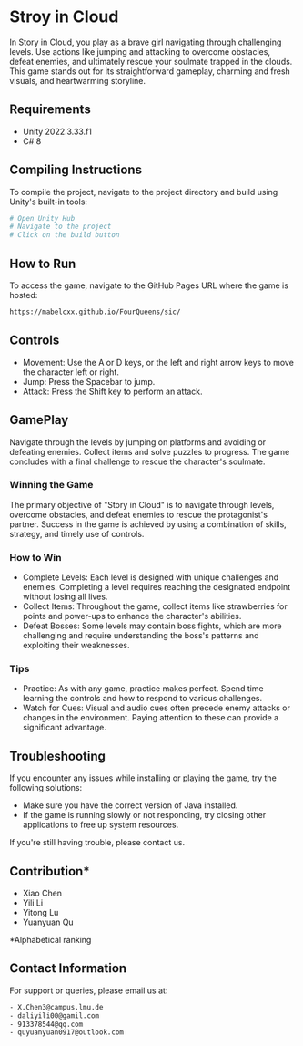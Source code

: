 # Stroy in Cloud

In Story in Cloud, you play as a brave girl navigating through challenging levels. Use actions like jumping and attacking to overcome obstacles, defeat enemies, and ultimately rescue your soulmate trapped in the clouds. This game stands out for its straightforward gameplay, charming and fresh visuals, and heartwarming storyline.

## Requirements
* Unity 2022.3.33.f1
* C# 8


## Compiling Instructions

To compile the project, navigate to the project directory and build using Unity's built-in tools:

```bash
# Open Unity Hub
# Navigate to the project
# Click on the build button
```


## How to Run

To access the game, navigate to the GitHub Pages URL where the game is hosted:
```bash
https://mabelcxx.github.io/FourQueens/sic/
```

## Controls
- Movement: Use the A or D keys, or the left and right arrow keys to move the character left or right.
- Jump: Press the Spacebar to jump.
- Attack: Press the Shift key to perform an attack.


## GamePlay
Navigate through the levels by jumping on platforms and avoiding or defeating enemies. Collect items and solve puzzles to progress. The game concludes with a final challenge to rescue the character's soulmate.


### Winning the Game
The primary objective of "Story in Cloud" is to navigate through levels, overcome obstacles, and defeat enemies to rescue the protagonist's partner. Success in the game is achieved by using a combination of skills, strategy, and timely use of controls.

### How to Win
- Complete Levels: Each level is designed with unique challenges and enemies. Completing a level requires reaching the designated endpoint without losing all lives.
- Collect Items: Throughout the game, collect items like strawberries for points and power-ups to enhance the character's abilities.
- Defeat Bosses: Some levels may contain boss fights, which are more challenging and require understanding the boss's patterns and exploiting their weaknesses.

### Tips
- Practice: As with any game, practice makes perfect. Spend time learning the controls and how to respond to various challenges.
- Watch for Cues: Visual and audio cues often precede enemy attacks or changes in the environment. Paying attention to these can provide a significant advantage.

## Troubleshooting
If you encounter any issues while installing or playing the game, try the following solutions:

- Make sure you have the correct version of Java installed.
- If the game is running slowly or not responding, try closing other applications to free up system resources.

If you're still having trouble, please contact us.

## Contribution*
- Xiao Chen
- Yili Li
- Yitong Lu
- Yuanyuan Qu

*Alphabetical ranking

## Contact Information
For support or queries, please email us at:
```bash
- X.Chen3@campus.lmu.de
- daliyili00@gamil.com
- 913378544@qq.com
- quyuanyuan0917@outlook.com
``````

